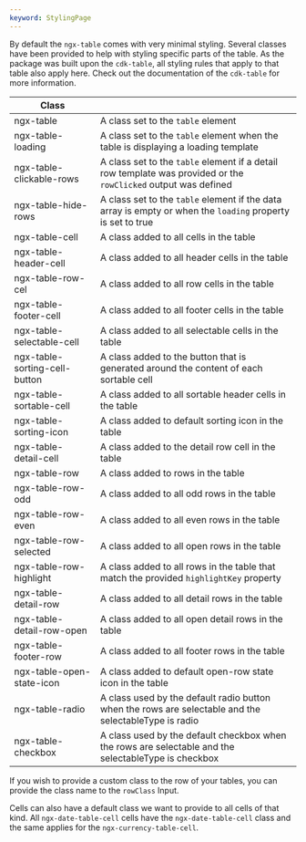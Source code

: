 ```yaml
---
keyword: StylingPage
---
```


By default the `ngx-table` comes with very minimal styling. Several classes have been provided to help with styling specific parts of the table. As the package was built upon the `cdk-table`, all styling rules that apply to that table also apply here. Check out the documentation of the `cdk-table` for more information.

| Class                         |                                                                                                                 |
| ----------------------------- | --------------------------------------------------------------------------------------------------------------- |
| ngx-table                     | A class set to the `table` element                                                                              |
| ngx-table-loading             | A class set to the `table` element when the table is displaying a loading template                              |
| ngx-table-clickable-rows      | A class set to the `table` element if a detail row template was provided or the `rowClicked` output was defined |
| ngx-table-hide-rows           | A class set to the `table` element if the data array is empty or when the `loading` property is set to true     |
| ngx-table-cell                | A class added to all cells in the table                                                                         |
| ngx-table-header-cell         | A class added to all header cells in the table                                                                  |
| ngx-table-row-cel             | A class added to all row cells in the table                                                                     |
| ngx-table-footer-cell         | A class added to all footer cells in the table                                                                  |
| ngx-table-selectable-cell     | A class added to all selectable cells in the table                                                              |
| ngx-table-sorting-cell-button | A class added to the button that is generated around the content of each sortable cell                          |
| ngx-table-sortable-cell       | A class added to all sortable header cells in the table                                                         |
| ngx-table-sorting-icon        | A class added to default sorting icon in the table                                                              |
| ngx-table-detail-cell         | A class added to the detail row cell in the table                                                               |
| ngx-table-row                 | A class added to rows in the table                                                                              |
| ngx-table-row-odd             | A class added to all odd rows in the table                                                                      |
| ngx-table-row-even            | A class added to all even rows in the table                                                                     |
| ngx-table-row-selected        | A class added to all open rows in the table                                                                     |
| ngx-table-row-highlight       | A class added to all rows in the table that match the provided `highlightKey` property                          |
| ngx-table-detail-row          | A class added to all detail rows in the table                                                                   |
| ngx-table-detail-row-open     | A class added to all open detail rows in the table                                                              |
| ngx-table-footer-row          | A class added to all footer rows in the table                                                                   |
| ngx-table-open-state-icon     | A class added to default open-row state icon in the table                                                       |
| ngx-table-radio               | A class used by the default radio button when the rows are selectable and the selectableType is radio           |
| ngx-table-checkbox            | A class used by the default checkbox when the rows are selectable and the selectableType is checkbox            |

If you wish to provide a custom class to the row of your tables, you can provide the class name to the `rowClass` Input.

Cells can also have a default class we want to provide to all cells of that kind. All `ngx-date-table-cell` cells have the `ngx-date-table-cell` class and the same applies for the `ngx-currency-table-cell`.
